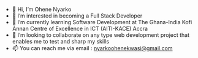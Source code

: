- 👋 Hi, I’m Ohene Nyarko
- 👀 I’m interested in becoming a Full Stack Developer
- 🌱 I’m currently learning Software Development at The Ghana-India Kofi Annan Centre of Excellence in ICT (AITI-KACE) Accra
- 💞️ I’m looking to collaborate on any type web development project that enables me to test and sharp my skills
- 📫 You can reach me via email : nyarkoohenekwasi@gmail.com

<!---
nyarkoohene/nyarkoohene is a ✨ special ✨ repository because its `README.md` (this file) appears on your GitHub profile.
You can click the Preview link to take a look at your changes.
--->
